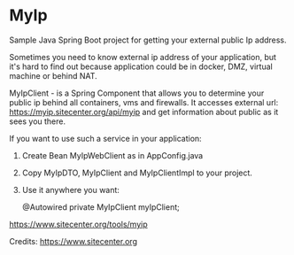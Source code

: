 # MyIp

Sample Java Spring Boot project for getting your external public Ip address.

Sometimes you need to know external ip address of your application, but it's hard to find out because application could be in docker, DMZ, virtual machine or behind NAT.  

MyIpClient - is a Spring Component that allows you to determine your public ip behind all containers, vms and firewalls.
It accesses external url: https://myip.sitecenter.org/api/myip and get information about public as it sees you there.

If you want to use such a service in your application:

1. Create Bean MyIpWebClient as in AppConfig.java
2. Copy MyIpDTO, MyIpClient and MyIpClientImpl to your project.
3. Use it anywhere you want:
   
   @Autowired
   private MyIpClient myIpClient;

https://www.sitecenter.org/tools/myip

Credits: https://www.sitecenter.org